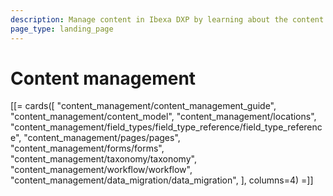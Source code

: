 ```yaml
---
description: Manage content in Ibexa DXP by learning about the content model, field types, pages, forms, workflows, and more.
page_type: landing_page
---
```


# Content management

[[= cards([
    "content_management/content_management_guide",
    "content_management/content_model",
    "content_management/locations",
    "content_management/field_types/field_type_reference/field_type_reference",
    "content_management/pages/pages",
    "content_management/forms/forms",
    "content_management/taxonomy/taxonomy",
    "content_management/workflow/workflow",
    "content_management/data_migration/data_migration",
], columns=4) =]]
